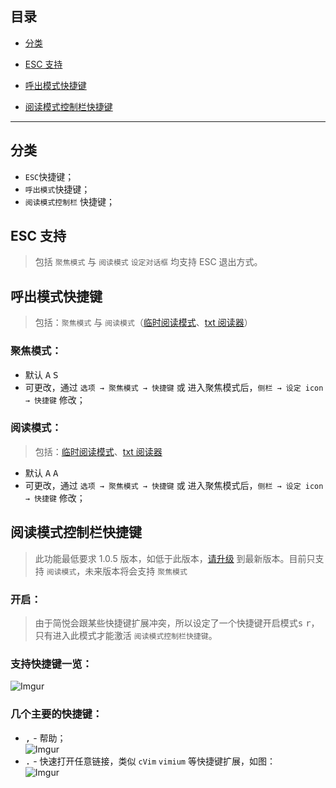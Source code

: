 目录
---
- [分类](#分类)
- [ESC 支持](https://github.com/Kenshin/simpread/wiki/%E5%BF%AB%E6%8D%B7%E9%94%AE#esc-%E6%94%AF%E6%8C%81)
- [呼出模式快捷键](#呼出模式快捷键)

- [阅读模式控制栏快捷键](#阅读模式控制栏快捷键)

***
分类
---
- `ESC`快捷键；
- `呼出模式`快捷键；
- `阅读模式控制栏` 快捷键；

ESC 支持
---
> 包括 `聚焦模式` 与 `阅读模式` `设定对话框` 均支持 ESC 退出方式。

呼出模式快捷键
---
> 包括：`聚焦模式` 与 `阅读模式`（[临时阅读模式](https://github.com/Kenshin/simpread/wiki/%E4%B8%B4%E6%97%B6%E9%98%85%E8%AF%BB%E6%A8%A1%E5%BC%8F)、[txt 阅读器](https://github.com/Kenshin/simpread/wiki/txt-%E9%98%85%E8%AF%BB%E5%99%A8)）

### 聚焦模式：
- 默认 <kbd>A</kbd> <kbd>S</kbd>
- 可更改，通过 `选项 → 聚焦模式 → 快捷键` 或 进入聚焦模式后，`侧栏 → 设定 icon → 快捷键` 修改；

### 阅读模式：
> 包括：[临时阅读模式](https://github.com/Kenshin/simpread/wiki/%E4%B8%B4%E6%97%B6%E9%98%85%E8%AF%BB%E6%A8%A1%E5%BC%8F)、[txt 阅读器](https://github.com/Kenshin/simpread/wiki/txt-%E9%98%85%E8%AF%BB%E5%99%A8)
- 默认 <kbd>A</kbd> <kbd>A</kbd>
- 可更改，通过 `选项 → 聚焦模式 → 快捷键` 或 进入聚焦模式后，`侧栏 → 设定 icon → 快捷键` 修改；

阅读模式控制栏快捷键
---
> 此功能最低要求 1.0.5 版本，如低于此版本，[请升级](http://ksria.com/simpread/) 到最新版本。目前只支持 `阅读模式`，未来版本将会支持 `聚焦模式`

### 开启：
> 由于简悦会跟某些快捷键扩展冲突，所以设定了一个快捷键开启模式<kbd>s</kbd> <kbd>r</kbd>，只有进入此模式才能激活 `阅读模式控制栏快捷键`。

### 支持快捷键一览：
![Imgur](https://i.imgur.com/Eb8MzuJ.png)

### 几个主要的快捷键：
- <kbd>,</kbd> - 帮助；  
  ![Imgur](https://i.imgur.com/cFapMy3.gif)
- <kbd>.</kbd> - 快速打开任意链接，类似 `cVim` `vimium` 等快捷键扩展，如图：  
  ![Imgur](https://i.imgur.com/gYuukIN.gif)